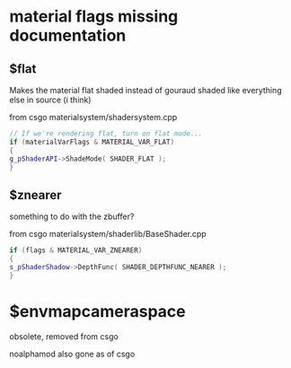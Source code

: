 # material flags missing documentation

## $flat
Makes the material flat shaded instead of gouraud shaded like everything else in source (i think)

from csgo materialsystem/shadersystem.cpp
```cpp
// If we're rendering flat, turn on flat mode...
if (materialVarFlags & MATERIAL_VAR_FLAT)
{
g_pShaderAPI->ShadeMode( SHADER_FLAT );
}
```

## $znearer
something to do with the zbuffer?

from csgo materialsystem/shaderlib/BaseShader.cpp
```cpp
if (flags & MATERIAL_VAR_ZNEARER)
{
s_pShaderShadow->DepthFunc( SHADER_DEPTHFUNC_NEARER );
}
```

# $envmapcameraspace
obsolete, removed from csgo

noalphamod also gone as of csgo
